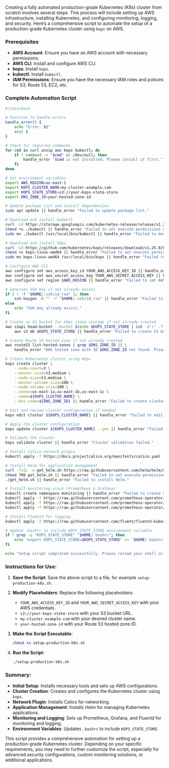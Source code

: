 Creating a fully automated production-grade Kubernetes (K8s) cluster from scratch involves several steps. This process will include setting up AWS infrastructure, installing Kubernetes, and configuring monitoring, logging, and security. Here’s a comprehensive script to automate the setup of a production-grade Kubernetes cluster using `kops` on AWS.

### Prerequisites

- **AWS Account**: Ensure you have an AWS account with necessary permissions.
- **AWS CLI**: Install and configure AWS CLI.
- **kops**: Install `kops`.
- **kubectl**: Install `kubectl`.
- **IAM Permissions**: Ensure you have the necessary IAM roles and policies for S3, Route 53, EC2, etc.

### Complete Automation Script

```bash
#!/bin/bash

# Function to handle errors
handle_error() {
    echo "Error: $1"
    exit 1
}

# Check for required commands
for cmd in curl unzip aws kops kubectl; do
    if ! command -v "$cmd" &> /dev/null; then
        handle_error "$cmd is not installed. Please install it first."
    fi
done

# Set environment variables
export AWS_REGION=us-east-1
export KOPS_CLUSTER_NAME=my-cluster.example.com
export KOPS_STATE_STORE=s3://your-kops-state-store
export DNS_ZONE_ID=your-hosted-zone-id

# Update package list and install dependencies
sudo apt update || handle_error "Failed to update package list."

# Download and install kubectl
curl -LO https://storage.googleapis.com/kubernetes-release/release/v1.25.0/bin/linux/amd64/kubectl || handle_error "Failed to download kubectl."
chmod +x ./kubectl || handle_error "Failed to set execute permissions on kubectl."
sudo mv ./kubectl /usr/local/bin/kubectl || handle_error "Failed to move kubectl to /usr/local/bin."

# Download and install kOps
curl -LO https://github.com/kubernetes/kops/releases/download/v1.25.0/kops-linux-amd64 || handle_error "Failed to download kOps."
chmod +x kops-linux-amd64 || handle_error "Failed to set execute permissions on kOps."
sudo mv kops-linux-amd64 /usr/local/bin/kops || handle_error "Failed to move kOps to /usr/local/bin."

# Configure AWS CLI
aws configure set aws_access_key_id YOUR_AWS_ACCESS_KEY_ID || handle_error "Failed to set AWS Access Key."
aws configure set aws_secret_access_key YOUR_AWS_SECRET_ACCESS_KEY || handle_error "Failed to set AWS Secret Key."
aws configure set region $AWS_REGION || handle_error "Failed to set AWS region."

# Generate SSH key if not already exists
if [ ! -f "$HOME/.ssh/id_rsa" ]; then
    ssh-keygen -N "" -f "$HOME/.ssh/id_rsa" || handle_error "Failed to generate SSH key."
else
    echo "SSH key already exists."
fi

# Create an S3 bucket for kOps state storage if not already created
aws s3api head-bucket --bucket $(echo $KOPS_STATE_STORE | cut -d'/' -f3) 2>/dev/null || \
    aws s3 mb $KOPS_STATE_STORE || handle_error "Failed to create S3 bucket."

# Create Route 53 hosted zone if not already created
aws route53 list-hosted-zones | grep $DNS_ZONE_ID || \
    handle_error "DNS hosted zone with ID $DNS_ZONE_ID not found. Please create it manually."

# Create Kubernetes cluster using kOps
kops create cluster \
    --node-count=3 \
    --master-size=t3.medium \
    --node-size=t3.medium \
    --master-volume-size=100 \
    --node-volume-size=100 \
    --zones=us-east-1a,us-east-1b,us-east-1c \
    --name=${KOPS_CLUSTER_NAME} \
    --dns-zone=${DNS_ZONE_ID} || handle_error "Failed to create cluster."

# Edit and review cluster configuration if needed
kops edit cluster ${KOPS_CLUSTER_NAME} || handle_error "Failed to edit cluster configuration."

# Apply the cluster configuration
kops update cluster ${KOPS_CLUSTER_NAME} --yes || handle_error "Failed to update cluster."

# Validate the cluster
kops validate cluster || handle_error "Cluster validation failed."

# Install Calico network plugin
kubectl apply -f https://docs.projectcalico.org/manifests/calico.yaml || handle_error "Failed to install Calico network plugin."

# Install Helm for application management
curl -fsSL -o get_helm.sh https://raw.githubusercontent.com/helm/helm/main/scripts/get-helm-3 || handle_error "Failed to download Helm install script."
chmod 700 get_helm.sh || handle_error "Failed to set execute permissions on Helm install script."
./get_helm.sh || handle_error "Failed to install Helm."

# Install monitoring stack (Prometheus & Grafana)
kubectl create namespace monitoring || handle_error "Failed to create monitoring namespace."
kubectl apply -f https://raw.githubusercontent.com/prometheus-operator/prometheus-operator/main/bundle.yaml || handle_error "Failed to install Prometheus Operator."
kubectl apply -f https://raw.githubusercontent.com/prometheus-operator/prometheus-operator/main/example/prometheus-example.yaml || handle_error "Failed to install Prometheus."
kubectl apply -f https://raw.githubusercontent.com/prometheus-operator/prometheus-operator/main/example/grafana-example.yaml || handle_error "Failed to install Grafana."

# Install Fluentd for logging
kubectl apply -f https://raw.githubusercontent.com/fluent/fluentd-kubernetes-daemonset/master/docker-image/v1.12/debian/fluentd-kubernetes-daemonset.rb || handle_error "Failed to install Fluentd for logging."

# Update .bashrc to include KOPS_STATE_STORE environment variable
if ! grep -q "KOPS_STATE_STORE" "$HOME/.bashrc"; then
    echo "export KOPS_STATE_STORE=$KOPS_STATE_STORE" >> "$HOME/.bashrc" || handle_error "Failed to update .bashrc."
fi

echo "Setup script completed successfully. Please reload your shell or run 'source ~/.bashrc'."
```

### Instructions for Use:

1. **Save the Script**:
   Save the above script to a file, for example `setup-production-k8s.sh`.

2. **Modify Placeholders**:
   Replace the following placeholders:
   - `YOUR_AWS_ACCESS_KEY_ID` and `YOUR_AWS_SECRET_ACCESS_KEY` with your AWS credentials.
   - `s3://your-kops-state-store` with your S3 bucket URL.
   - `my-cluster.example.com` with your desired cluster name.
   - `your-hosted-zone-id` with your Route 53 hosted zone ID.

3. **Make the Script Executable**:
   ```bash
   chmod +x setup-production-k8s.sh
   ```

4. **Run the Script**:
   ```bash
   ./setup-production-k8s.sh
   ```

### Summary:

- **Initial Setup**: Installs necessary tools and sets up AWS configurations.
- **Cluster Creation**: Creates and configures the Kubernetes cluster using `kops`.
- **Network Plugin**: Installs Calico for networking.
- **Application Management**: Installs Helm for managing Kubernetes applications.
- **Monitoring and Logging**: Sets up Prometheus, Grafana, and Fluentd for monitoring and logging.
- **Environment Variables**: Updates `.bashrc` to include `KOPS_STATE_STORE`.

This script provides a comprehensive automation for setting up a production-grade Kubernetes cluster. Depending on your specific requirements, you may need to further customize the script, especially for advanced security configurations, custom monitoring solutions, or additional applications.
